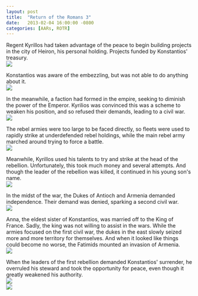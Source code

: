 ```yaml
---
layout: post
title:  "Return of the Romans 3"
date:   2013-02-04 16:00:00 -0800
categories: [AARs, ROTR]
---
```

Regent Kyrillos had taken advantage of the peace to begin building projects in the city of Heiron, his personal holding. Projects funded by Konstantios' treasury.  
![](/assets/return_of_the_romans_images/3-1.png)

Konstantios was aware of the embezzling, but was not able to do anything about it.  
![](/assets/return_of_the_romans_images/3-2.png)

In the meanwhile, a faction had formed in the empire, seeking to diminish the power of the Emperor. Kyrilios was convinced this was a scheme to weaken his position, and so refused their demands, leading to a civil war.  
![](/assets/return_of_the_romans_images/3-3.png)

The rebel armies were too large to be faced directly, so fleets were used to rapidly strike at underdefended rebel holdings, while the main rebel army marched around trying to force a battle.  
![](/assets/return_of_the_romans_images/3-4.png)

Meanwhile, Kyrillos used his talents to try and strike at the head of the rebellion. Unfortunately, this took much money and several attempts. And though the leader of the rebellion was killed, it continued in his young son's name.  
![](/assets/return_of_the_romans_images/3-5.png)

In the midst of the war, the Dukes of Antioch and Armenia demanded independence. Their demand was denied, sparking a second civil war.  
![](/assets/return_of_the_romans_images/3-6.png)

Anna, the eldest sister of Konstantios, was married off to the King of France. Sadly, the king was not willing to assist in the wars. While the armies focused on the first civil war, the dukes in the east slowly seized more and more territory for themselves. And when it looked like things could become no worse, the Fatimids mounted an invasion of Armenia.  
![](/assets/return_of_the_romans_images/3-7.png)

When the leaders of the first rebellion demanded Konstantios' surrender, he overruled his steward and took the opportunity for peace, even though it greatly weakened his authority.  
![](/assets/return_of_the_romans_images/3-8.png)  
![](/assets/return_of_the_romans_images/3-9.png)  